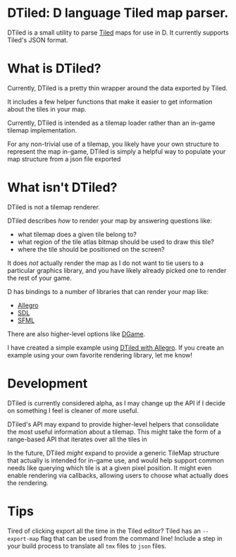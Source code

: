 DTiled: D language Tiled map parser.
===

DTiled is a small utility to parse [Tiled](mapeditor.org) maps for use in D.
It currently supports Tiled's JSON format.

# What is DTiled?
Currently, DTiled is a pretty thin wrapper around the data exported by Tiled.

It includes a few helper functions that make it easier to get information about
the tiles in your map.

Currently, DTiled is intended as a tilemap loader rather than an in-game tilemap
implementation.

For any non-trivial use of a tilemap, you likely have your own structure to
represent the map in-game, DTiled is simply a helpful way to populate your map
structure from a json file exported

# What isn't DTiled?
DTiled is not a tilemap renderer.

DTiled describes _how_ to render your map by answering questions like:

- what tilemap does a given tile belong to?
- what region of the tile atlas bitmap should be used to draw this tile?
- where the tile should be positioned on the screen?

It does _not_ actually render the map as I do not want to tie users to a
particular graphics library, and you have likely already picked one to render
the rest of your game.

D has bindings to a number of libraries that can render your map like:
- [Allegro](http://code.dlang.org/packages/allegro)
- [SDL](http://code.dlang.org/packages/derelict-sdl2)
- [SFML](http://code.dlang.org/packages/dsfml)

There are also higher-level options like
[DGame](http://code.dlang.org/packages/dgame).

I have created a simple example using
[DTiled with Allegro](https://github.com/rcorre/dtiled-example).
If you create an example using your own favorite rendering library, let me know!

# Development
DTiled is currently considered alpha, as I may change up the API if I decide on
something I feel is cleaner of more useful.

DTiled's API may expand to provide higher-level helpers that consolidate the
most useful information about a tilemap.
This might take the form of a range-based API that iterates over all the tiles
in

In the future, DTiled _might_ expand to provide a generic TileMap structure that
actually is intended for in-game use, and would help support common needs like
querying which tile is at a given pixel position. It might even enable rendering
via callbacks, allowing users to choose what actually does the rendering.

# Tips
Tired of clicking export all the time in the Tiled editor?
Tiled has an `--export-map` flag that can be used from the command line!
Include a step in your build process to translate all `tmx` files to `json`
files.
